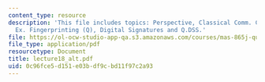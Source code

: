 ```yaml
---
content_type: resource
description: 'This file includes topics: Perspective, Classical Comm. Complexity,
  Ex. Fingerprinting (Q), Digital Signatures and Q.DSS.'
file: https://ol-ocw-studio-app-qa.s3.amazonaws.com/courses/mas-865j-quantum-information-science-spring-2006/0c96fce5d151e03bdf9cbd11f97c2a93_lecture18_alt.pdf
file_type: application/pdf
resourcetype: Document
title: lecture18_alt.pdf
uid: 0c96fce5-d151-e03b-df9c-bd11f97c2a93
---
```


